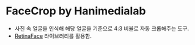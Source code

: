 # FaceCrop by Hanimedialab

* 사진 속 얼굴을 인식해 해당 얼굴을 기준으로 4:3 비율로 자동 크롭해주는 도구.
* [RetinaFace](https://github.com/serengil/retinaface) 라이브러리를 활용함.
